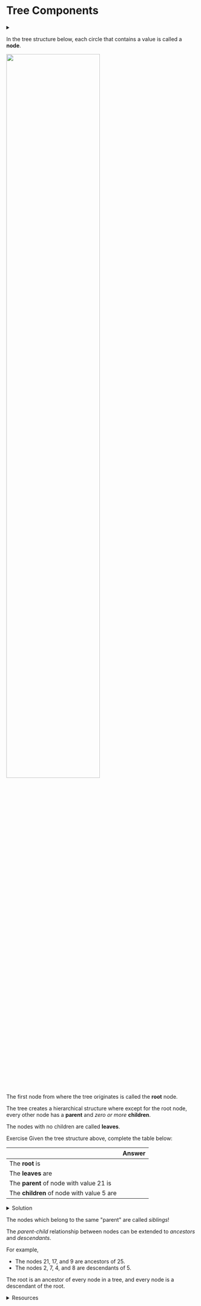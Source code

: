 # Tree Components

<div id="outcomes"><details><summary></summary>

* Identify the various components of a rooted tree structure.

</details></div>

In the tree structure below, each circle that contains a value is called a **node**.

<div class="center">
<img src="/img/16/bst02.png" width="70%">
</div>

The first node from where the tree originates is called the **root** node.

The tree creates a hierarchical structure where except for the root node, every other node has a **parent** and *zero or more* **children**. 

The nodes with no children are called **leaves**.

<span class="tag">Exercise</span> Given the tree structure above, complete the table below:

|                                             | Answer |
|:--------------------------------------------|:------:|
| The **root** is                             |        |
| The **leaves** are                          |        |
| The **parent** of node with value $21$ is   |        |
| The **children** of node with value $5$ are |        |


<details class="solution" data-release="Oct 11, 2023 17:00:00">
<summary>Solution</summary>

|                                             |       Answer       |
|:--------------------------------------------|:------------------:|
| The **root** is                             |        $9$         |
| The **leaves** are                          | $4, 8, 14, 20, 25$ |
| The **parent** of node with value $21$ is   |        $17$        |
| The **children** of node with value $5$ are |       $2, 7$       |

</details>

The nodes which belong to the same "parent" are called *siblings*! 

The _parent-child_ relationship between nodes can be extended to _ancestors_ and _descendants_. 

For example, 

* The nodes $21$, $17$, and $9$ are ancestors of $25$.
* The nodes $2$, $7$, $4$, and $8$ are descendants of $5$.

The root is an ancestor of every node in a tree, and every node is a descendant of the root.

<details class="resource">
<summary>Resources</summary>

* Wikipedia's entry on [Tree (data structure), Terminology](https://en.wikipedia.org/wiki/Tree_(data_structure)#Terminology).

</details>
